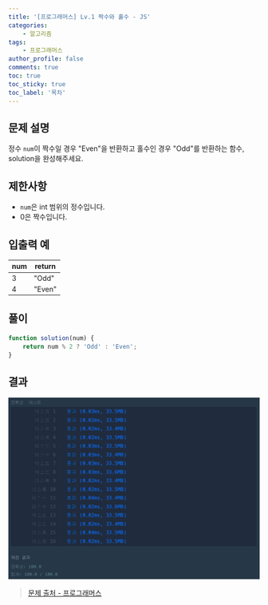 ```yaml
---
title: '[프로그래머스] Lv.1 짝수와 홀수 - JS'
categories:
    - 알고리즘
tags:
    - 프로그래머스
author_profile: false
comments: true
toc: true
toc_sticky: true
toc_label: '목차'
---
```


## 문제 설명

정수 `num`이 짝수일 경우 "Even"을 반환하고 홀수인 경우 "Odd"를 반환하는 함수, solution을 완성해주세요.

## 제한사항

-   `num`은 int 범위의 정수입니다.
-   0은 짝수입니다.

## 입출력 예

| num | return |
| --- | ------ |
| 3   | "Odd"  |
| 4   | "Even" |

## 풀이

```javascript
function solution(num) {
    return num % 2 ? 'Odd' : 'Even';
}
```

## 결과

![result](/assets/images/2023/08/21/algorithm-05-result.png)

> [문제 출처 - 프로그래머스](https://school.programmers.co.kr/learn/courses/30/lessons/12937)
